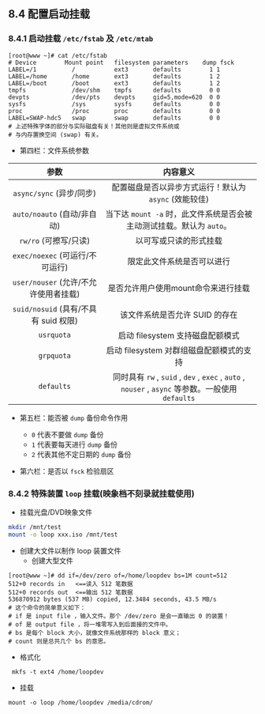 ## **8.4 配置启动挂载**

### **8.4.1 启动挂载 `/etc/fstab` 及 `/etc/mtab`**

```
[root@www ~]# cat /etc/fstab
# Device        Mount point   filesystem parameters    dump fsck
LABEL=/1          /           ext3       defaults        1 1
LABEL=/home       /home       ext3       defaults        1 2
LABEL=/boot       /boot       ext3       defaults        1 2
tmpfs             /dev/shm    tmpfs      defaults        0 0
devpts            /dev/pts    devpts     gid=5,mode=620  0 0
sysfs             /sys        sysfs      defaults        0 0
proc              /proc       proc       defaults        0 0
LABEL=SWAP-hdc5   swap        swap       defaults        0 0
# 上述特殊字体的部分与实际磁盘有关！其他则是虚拟文件系统或
# 与内存置换空间 (swap) 有关。
```

* 第四栏：文件系统参数

参数  | 内容意义
:---: | :---:
`async/sync` (异步/同步) | 配置磁盘是否以异步方式运行！默认为 `async` (效能较佳)
`auto/noauto` (自动/非自动)  | 当下达 `mount -a` 时，此文件系统是否会被主动测试挂载。默认为 `auto`。
`rw/ro` (可擦写/只读)  | 以可写或只读的形式挂载
`exec/noexec` (可运行/不可运行)  | 限定此文件系统是否可以进行
`user/nouser` (允许/不允许使用者挂载) | 是否允许用户使用mount命令来进行挂载
`suid/nosuid` (具有/不具有 suid 权限)  | 该文件系统是否允许 SUID 的存在
`usrquota`  | 启动 filesystem 支持磁盘配额模式
`grpquota`  | 启动 filesystem 对群组磁盘配额模式的支持
`defaults`  | 同时具有 `rw` , `suid` , `dev` , `exec` , `auto` , `nouser` , `async` 等参数。一般使用`defaults`

* 第五栏：能否被 `dump` 备份命令作用
  * `0` 代表不要做 `dump` 备份
  * `1` 代表要每天进行 `dump` 备份
  * `2` 代表其他不定日期的 `dump` 备份

* 第六栏：是否以 `fsck` 检验扇区


### **8.4.2 特殊装置 `loop` 挂载(映象档不刻录就挂载使用)**

* 挂载光盘/DVD映象文件  
```bash
mkdir /mnt/test
mount -o loop xxx.iso /mnt/test
```
* 创建大文件以制作 loop 装置文件
  * 创建大型文件
```
[root@www ~]# dd if=/dev/zero of=/home/loopdev bs=1M count=512
512+0 records in   <==读入 512 笔数据
512+0 records out  <==输出 512 笔数据
536870912 bytes (537 MB) copied, 12.3484 seconds, 43.5 MB/s
# 这个命令的简单意义如下：
# if 是 input file ，输入文件。那个 /dev/zero 是会一直输出 0 的装置！
# of 是 output file ，将一堆零写入到后面接的文件中。
# bs 是每个 block 大小，就像文件系统那样的 block 意义；
# count 则是总共几个 bs 的意思。
```
  * 格式化
```
 mkfs -t ext4 /home/loopdev
```

* 挂载
```
mount -o loop /home/loopdev /media/cdrom/
```
